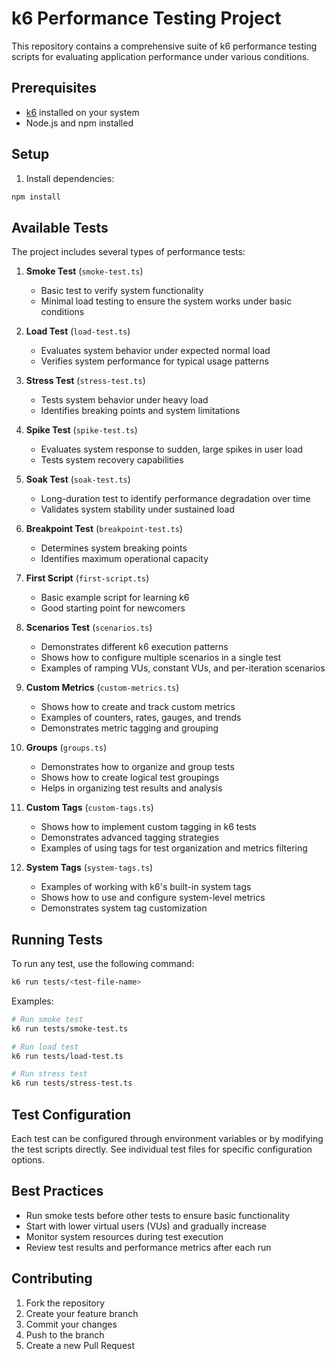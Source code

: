 # k6 Performance Testing Project

This repository contains a comprehensive suite of k6 performance testing scripts for evaluating application performance under various conditions.

## Prerequisites

- [k6](https://k6.io/docs/getting-started/installation/) installed on your system
- Node.js and npm installed

## Setup

1. Install dependencies:
```bash
npm install
```

## Available Tests

The project includes several types of performance tests:

1. **Smoke Test** (`smoke-test.ts`)
   - Basic test to verify system functionality
   - Minimal load testing to ensure the system works under basic conditions

2. **Load Test** (`load-test.ts`)
   - Evaluates system behavior under expected normal load
   - Verifies system performance for typical usage patterns

3. **Stress Test** (`stress-test.ts`)
   - Tests system behavior under heavy load
   - Identifies breaking points and system limitations

4. **Spike Test** (`spike-test.ts`)
   - Evaluates system response to sudden, large spikes in user load
   - Tests system recovery capabilities

5. **Soak Test** (`soak-test.ts`)
   - Long-duration test to identify performance degradation over time
   - Validates system stability under sustained load

6. **Breakpoint Test** (`breakpoint-test.ts`)
   - Determines system breaking points
   - Identifies maximum operational capacity

7. **First Script** (`first-script.ts`)
   - Basic example script for learning k6
   - Good starting point for newcomers

8. **Scenarios Test** (`scenarios.ts`)
   - Demonstrates different k6 execution patterns
   - Shows how to configure multiple scenarios in a single test
   - Examples of ramping VUs, constant VUs, and per-iteration scenarios

9. **Custom Metrics** (`custom-metrics.ts`)
   - Shows how to create and track custom metrics
   - Examples of counters, rates, gauges, and trends
   - Demonstrates metric tagging and grouping

10. **Groups** (`groups.ts`)
    - Demonstrates how to organize and group tests
    - Shows how to create logical test groupings
    - Helps in organizing test results and analysis

11. **Custom Tags** (`custom-tags.ts`)
    - Shows how to implement custom tagging in k6 tests
    - Demonstrates advanced tagging strategies
    - Examples of using tags for test organization and metrics filtering

12. **System Tags** (`system-tags.ts`)
    - Examples of working with k6's built-in system tags
    - Shows how to use and configure system-level metrics
    - Demonstrates system tag customization

## Running Tests

To run any test, use the following command:

```bash
k6 run tests/<test-file-name>
```

Examples:
```bash
# Run smoke test
k6 run tests/smoke-test.ts

# Run load test
k6 run tests/load-test.ts

# Run stress test
k6 run tests/stress-test.ts
```

## Test Configuration

Each test can be configured through environment variables or by modifying the test scripts directly. See individual test files for specific configuration options.

## Best Practices

- Run smoke tests before other tests to ensure basic functionality
- Start with lower virtual users (VUs) and gradually increase
- Monitor system resources during test execution
- Review test results and performance metrics after each run

## Contributing

1. Fork the repository
2. Create your feature branch
3. Commit your changes
4. Push to the branch
5. Create a new Pull Request 